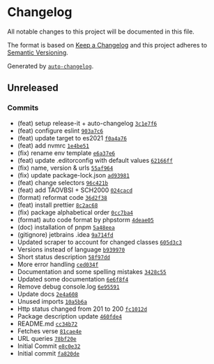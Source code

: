 # Changelog

All notable changes to this project will be documented in this file.

The format is based on [Keep a Changelog](https://keepachangelog.com/en/1.0.0/)
and this project adheres to [Semantic Versioning](https://semver.org/spec/v2.0.0.html).

Generated by [`auto-changelog`](https://github.com/CookPete/auto-changelog).

## Unreleased

### Commits

- (feat) setup release-it + auto-changelog [`3c1e7f6`](https://github.com/tokyodrift1993/YouVersion-API/commit/3c1e7f64ae6086a2fc76a4f616192233427c2b79)
- (feat) configure eslint [`903a7c6`](https://github.com/tokyodrift1993/YouVersion-API/commit/903a7c6836550a8700475af4da305ed3feb58ec7)
- (feat) update target to es2021 [`f0a4a76`](https://github.com/tokyodrift1993/YouVersion-API/commit/f0a4a7676f5b74bf542e955fb73af4abce41e42a)
- (feat) add nvmrc [`1e4be51`](https://github.com/tokyodrift1993/YouVersion-API/commit/1e4be517385bea4f4baeb792fba5b7ac70060daf)
- (fix) rename env template [`e6a37e6`](https://github.com/tokyodrift1993/YouVersion-API/commit/e6a37e64bbbb6912659b6a199b8c6ba8905c5901)
- (feat) update .editorconfig with default values [`62166ff`](https://github.com/tokyodrift1993/YouVersion-API/commit/62166ffb96d2a73cee513e4a9249be336d71435c)
- (fix) name, version & urls [`55af964`](https://github.com/tokyodrift1993/YouVersion-API/commit/55af964f18b68893958669fdc18e00d6c73b390c)
- (fix) update package-lock.json [`ad93981`](https://github.com/tokyodrift1993/YouVersion-API/commit/ad939817ebb12731c09e98d1af048408b70e3936)
- (feat) change selectors [`96c421b`](https://github.com/tokyodrift1993/YouVersion-API/commit/96c421b964b1346617ecca7d265afae9f37d648c)
- (feat) add TAOVBSI + SCH2000 [`024cacd`](https://github.com/tokyodrift1993/YouVersion-API/commit/024cacd57411bd8dbe825d0cb6476696eee4dfc0)
- (format) reformat code [`36d2f38`](https://github.com/tokyodrift1993/YouVersion-API/commit/36d2f385293dc7664f9ec2804fbea0f0e4d2b164)
- (feat) install prettier [`8c2ac68`](https://github.com/tokyodrift1993/YouVersion-API/commit/8c2ac682819393a37652c0f7c739ed5d3f9aa391)
- (fix) package alphabetical order [`0cc7ba4`](https://github.com/tokyodrift1993/YouVersion-API/commit/0cc7ba4e4e045945d11ee620121ca5ad9cd16e62)
- (format) auto code format by phpstorm [`4deae05`](https://github.com/tokyodrift1993/YouVersion-API/commit/4deae05d00da88fcd7c8b24142f9d24d9b3fc1e6)
- (doc) installation of pnpm [`5a48eea`](https://github.com/tokyodrift1993/YouVersion-API/commit/5a48eea29172e295bc4cd85bc31e37fcd74c4acd)
- (gitignore) jetbrains .idea [`9a714fd`](https://github.com/tokyodrift1993/YouVersion-API/commit/9a714fd0cc274d639b11be4d7ee650e2288b1613)
- Updated scraper to account for changed classes [`605d3c3`](https://github.com/tokyodrift1993/YouVersion-API/commit/605d3c39a8f3d5afd8d222177f1b0a47ac71fdc9)
- Versions instead of language [`b939970`](https://github.com/tokyodrift1993/YouVersion-API/commit/b939970cff704d27ebb703bf6b6cb5b826224bb1)
- Short status description [`58f97dd`](https://github.com/tokyodrift1993/YouVersion-API/commit/58f97dde98e79b5fe91694f842b1518b6387120c)
- More error handling [`ced034f`](https://github.com/tokyodrift1993/YouVersion-API/commit/ced034fd23f829c2315d13350c5f08a0d5b79b1c)
- Documentation and some spelling mistakes [`3428c55`](https://github.com/tokyodrift1993/YouVersion-API/commit/3428c55e15642afbf47db4e8a11aad77f9ea6952)
- Updated some documentation [`6e6f8f4`](https://github.com/tokyodrift1993/YouVersion-API/commit/6e6f8f4df8815200e4f4d6085d54cfe154414974)
- Remove debug console.log [`6e95591`](https://github.com/tokyodrift1993/YouVersion-API/commit/6e95591e17b5ccb5608e4e66ba62b0524512ac47)
- Update docs [`2e4a608`](https://github.com/tokyodrift1993/YouVersion-API/commit/2e4a6080d5c03e2eab0e217e88c8d0bd81535273)
- Unused imports [`10a5b6a`](https://github.com/tokyodrift1993/YouVersion-API/commit/10a5b6a672927b3052c9b99d5e867fd743ab3ad3)
- Http status changed from 201 to 200 [`fc1012d`](https://github.com/tokyodrift1993/YouVersion-API/commit/fc1012dc721d081e02fe308ddf5a85deb1b83df3)
- Package description update [`460fde4`](https://github.com/tokyodrift1993/YouVersion-API/commit/460fde4e37a3a0a2beb908d1aa5cd2ef4f4d6903)
- README.md [`cc34b72`](https://github.com/tokyodrift1993/YouVersion-API/commit/cc34b727ce56d2087654eb976e4cb489762ba6a8)
- Fetches verse [`81cae4e`](https://github.com/tokyodrift1993/YouVersion-API/commit/81cae4e90c6448138880515d5c0836bc49c6594f)
- URL queries [`78bf20e`](https://github.com/tokyodrift1993/YouVersion-API/commit/78bf20ee0ecd8470ba46b3b6a3eaca6140c0edc0)
- Initial Commit [`e8c0e32`](https://github.com/tokyodrift1993/YouVersion-API/commit/e8c0e32135f7dcdcd441e1a9e20f5bf26afcf621)
- Initial commit [`fa820de`](https://github.com/tokyodrift1993/YouVersion-API/commit/fa820debea5518a5dadf9ab603f33c433b68d81a)
